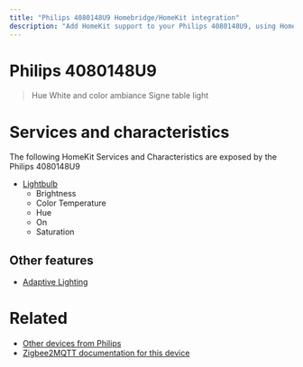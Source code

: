 ```yaml
---
title: "Philips 4080148U9 Homebridge/HomeKit integration"
description: "Add HomeKit support to your Philips 4080148U9, using Homebridge, Zigbee2MQTT and homebridge-z2m."
---
```

<!---
This file has been GENERATED using src/docgen/docgen.ts
DO NOT EDIT THIS FILE MANUALLY!
-->
# Philips 4080148U9
> Hue White and color ambiance Signe table light


# Services and characteristics
The following HomeKit Services and Characteristics are exposed by
the Philips 4080148U9

* [Lightbulb](../../light.md)
  * Brightness
  * Color Temperature
  * Hue
  * On
  * Saturation


## Other features
* [Adaptive Lighting](../../light.md)


# Related
* [Other devices from Philips](../index.md#philips)
* [Zigbee2MQTT documentation for this device](https://www.zigbee2mqtt.io/devices/4080148U9.html)